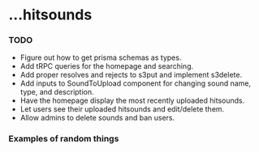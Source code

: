 # ...hitsounds

### TODO

-   Figure out how to get prisma schemas as types.
-   Add tRPC queries for the homepage and searching.
-   Add proper resolves and rejects to s3put and implement s3delete.
-   Add inputs to SoundToUpload component for changing sound name, type, and description.
-   Have the homepage display the most recently uploaded hitsounds.
-   Let users see their uploaded hitsounds and edit/delete them.
-   Allow admins to delete sounds and ban users.

### Examples of random things
